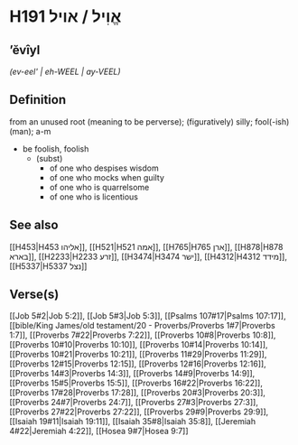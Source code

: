# H191 אֱוִיל / אויל

## ʼĕvîyl

_(ev-eel' | eh-WEEL | ay-VEEL)_

## Definition

from an unused root (meaning to be perverse); (figuratively) silly; fool(-ish) (man); a-m

- be foolish, foolish
  - (subst)
    - of one who despises wisdom
    - of one who mocks when guilty
    - of one who is quarrelsome
    - of one who is licentious

## See also

[[H453|H453 אליהו]], [[H521|H521 אמה]], [[H765|H765 ארן]], [[H878|H878 בארא]], [[H2233|H2233 זרע]], [[H3474|H3474 ישר]], [[H4312|H4312 מידד]], [[H5337|H5337 נצל]]

## Verse(s)

[[Job 5#2|Job 5:2]], [[Job 5#3|Job 5:3]], [[Psalms 107#17|Psalms 107:17]], [[bible/King James/old testament/20 - Proverbs/Proverbs 1#7|Proverbs 1:7]], [[Proverbs 7#22|Proverbs 7:22]], [[Proverbs 10#8|Proverbs 10:8]], [[Proverbs 10#10|Proverbs 10:10]], [[Proverbs 10#14|Proverbs 10:14]], [[Proverbs 10#21|Proverbs 10:21]], [[Proverbs 11#29|Proverbs 11:29]], [[Proverbs 12#15|Proverbs 12:15]], [[Proverbs 12#16|Proverbs 12:16]], [[Proverbs 14#3|Proverbs 14:3]], [[Proverbs 14#9|Proverbs 14:9]], [[Proverbs 15#5|Proverbs 15:5]], [[Proverbs 16#22|Proverbs 16:22]], [[Proverbs 17#28|Proverbs 17:28]], [[Proverbs 20#3|Proverbs 20:3]], [[Proverbs 24#7|Proverbs 24:7]], [[Proverbs 27#3|Proverbs 27:3]], [[Proverbs 27#22|Proverbs 27:22]], [[Proverbs 29#9|Proverbs 29:9]], [[Isaiah 19#11|Isaiah 19:11]], [[Isaiah 35#8|Isaiah 35:8]], [[Jeremiah 4#22|Jeremiah 4:22]], [[Hosea 9#7|Hosea 9:7]]